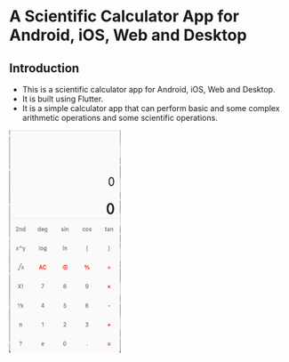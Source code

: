 # A Scientific Calculator App for Android, iOS, Web and Desktop

## Introduction

- This is a scientific calculator app for Android, iOS, Web and Desktop.
- It is built using Flutter.
- It is a simple calculator app that can perform basic and some complex arithmetic operations and some scientific operations.

<img src="./Screenshot%202022-12-29%20at%2014.59.57.png" width="200" height="400">
